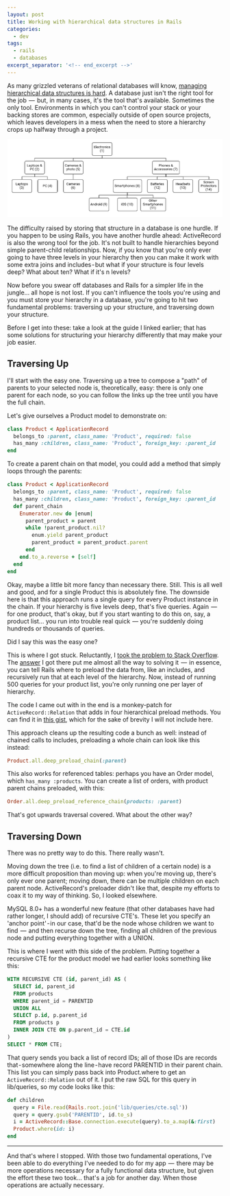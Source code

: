 ```yaml
---
layout: post
title: Working with hierarchical data structures in Rails
categories:
  - dev
tags:
  - rails
  - databases
excerpt_separator: '<!-- end_excerpt -->'
---
```


As many grizzled veterans of relational databases will know, [managing hierarchical data structures is hard][1]. A
database just isn't the right tool for the job  —  but, in many cases, it's the tool that's available. Sometimes the only
tool. Environments in which you can't control your stack or your backing stores are common, especially outside of open
source projects, which leaves developers in a mess when the need to store a hierarchy crops up halfway through a
project.

<!-- end_excerpt -->

![Example of a hierarchical data structure, showing a tree of categories. Each category is a sub-type of its parent.][2]

The difficulty raised by storing that structure in a database is one hurdle. If you happen to be using Rails, you have
another hurdle ahead: ActiveRecord is also the wrong tool for the job. It's not built to handle hierarchies beyond
simple parent-child relationships. Now, if you know that you're only ever going to have three levels in your hierarchy
then you can make it work with some extra joins and includes - but what if your structure is four levels deep? What about
ten? What if it's n levels?

Now before you swear off databases and Rails for a simpler life in the jungle... all hope is not lost. If you can't
influence the tools you're using and you must store your hierarchy in a database, you're going to hit two fundamental
problems: traversing up your structure, and traversing down your structure.

Before I get into these: take a look at the guide I linked earlier; that has some solutions for structuring your
hierarchy differently that may make your job easier.

## Traversing Up

I'll start with the easy one. Traversing up a tree to compose a "path" of parents to your selected node is,
theoretically, easy: there is only one parent for each node, so you can follow the links up the tree until you have the
full chain.

Let's give ourselves a Product model to demonstrate on:

```ruby
class Product < ApplicationRecord
  belongs_to :parent, class_name: 'Product', required: false
  has_many :children, class_name: 'Product', foreign_key: :parent_id
end
```

To create a parent chain on that model, you could add a method that simply loops through the parents:

```ruby
class Product < ApplicationRecord
  belongs_to :parent, class_name: 'Product', required: false
  has_many :children, class_name: 'Product', foreign_key: :parent_id
  def parent_chain
    Enumerator.new do |enum|
      parent_product = parent
      while !parent_product.nil?
        enum.yield parent_product
        parent_product = parent_product.parent
      end
    end.to_a.reverse + [self]
  end
end
```

Okay, maybe a little bit more fancy than necessary there. Still. This is all well and good, and for a single Product
this is absolutely fine. The downside here is that this approach runs a single query for every Product instance in the
chain. If your hierarchy is five levels deep, that's five queries. Again  —  for one product, that's okay, but if you
start wanting to do this on, say, a product list... you run into trouble real quick  — you're suddenly doing hundreds or
thousands of queries.

Did I say this was the easy one?

This is where I got stuck. Reluctantly, I [took the problem to Stack Overflow][3]. The [answer][4] I got there put me
almost all the way to solving it  —  in essence, you can tell Rails where to preload the data from, like an includes, and
recursively run that at each level of the hierarchy. Now, instead of running 500 queries for your product list, you're
only running one per layer of hierarchy.

The code I came out with in the end is a monkey-patch for `ActiveRecord::Relation` that adds in four hierarchical
preload methods. You can find it in [this gist][5], which for the sake of brevity I will not include here.

This approach cleans up the resulting code a bunch as well: instead of chained calls to includes, preloading a whole
chain can look like this instead:

```ruby
Product.all.deep_preload_chain(:parent)
```

This also works for referenced tables: perhaps you have an Order model, which `has_many :products`. You can create a
list of orders, with product parent chains preloaded, with this:

```ruby
Order.all.deep_preload_reference_chain(products: :parent)
```

That's got upwards traversal covered. What about the other way?

## Traversing Down

There was no pretty way to do this. There really wasn't.

Moving down the tree (i.e. to find a list of children of a certain node) is a more difficult proposition than moving up:
when you're moving up, there's only ever one parent; moving down, there can be multiple children on each parent node.
ActiveRecord's preloader didn't like that, despite my efforts to coax it to my way of thinking. So, I looked elsewhere.

MySQL 8.0+ has a wonderful new feature (that other databases have had rather longer, I should add) of recursive CTE's.
These let you specify an 'anchor point' - in our case, that'd be the node whose children we want to find  —  and then
recurse down the tree, finding all children of the previous node and putting everything together with a UNION.

This is where I went with this side of the problem. Putting together a recursive CTE for the product model we had
earlier looks something like this:

```sql
WITH RECURSIVE CTE (id, parent_id) AS (
  SELECT id, parent_id
  FROM products
  WHERE parent_id = PARENTID
  UNION ALL
  SELECT p.id, p.parent_id
  FROM products p
  INNER JOIN CTE ON p.parent_id = CTE.id
)
SELECT * FROM CTE;
```

That query sends you back a list of record IDs; all of those IDs are records that - somewhere along the line - have record
PARENTID in their parent chain. This list you can simply pass back into Product.where to get an `ActiveRecord::Relation`
out of it. I put the raw SQL for this query in lib/queries, so my code looks like this:

```ruby
def children
  query = File.read(Rails.root.join('lib/queries/cte.sql'))
  query = query.gsub('PARENTID', id.to_s)
  i = ActiveRecord::Base.connection.execute(query).to_a.map(&:first)
  Product.where(id: i)
end
```

---

And that's where I stopped. With those two fundamental operations, I've been able to do everything I've needed to do
for my app  —  there may be more operations necessary for a fully functional data structure, but given the effort these
two took... that's a job for another day. When those operations are actually necessary.



[1]: https://www.mysqltutorial.org/mysql-adjacency-list-tree/
[2]: ../images/posts/2021-02-01/structure.png
[3]: https://stackoverflow.com/q/53133500/3160466
[4]: https://stackoverflow.com/a/53134565/3160466
[5]: https://gist.github.com/ArtOfCode-/8efd6417cdad7baa7c663f9f11edbf6d
